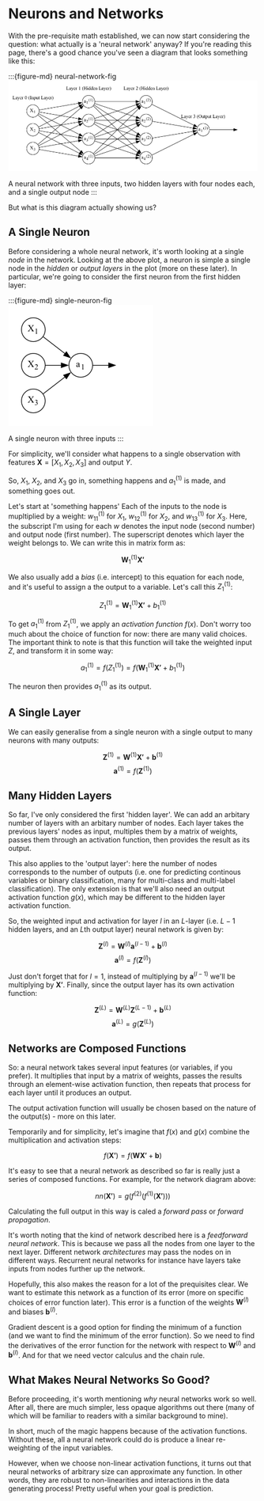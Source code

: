 # Neurons and Networks

With the pre-requisite math established, we can now start considering the question: what actually is a 'neural network' anyway? If you're reading this page, there's a good chance you've seen a diagram that looks something like this:

:::{figure-md} neural-network-fig
<img src="../images/network-diagram.png" alt="A neural network with three inputs, two hidden layers with four nodes each, and a single output node" class="bg-primary mb-1">

A neural network with three inputs, two hidden layers with four nodes each, and a single output node
:::

But what is this diagram actually showing us?

## A Single Neuron

Before considering a whole neural network, it's worth looking at a single *node* in the network. Looking at the above plot, a neuron is simple a single node in the *hidden* or *output* *layers* in the plot (more on these later). In particular, we're going to consider the first neuron from the first hidden layer:

:::{figure-md} single-neuron-fig
<img src="../images/neuron-diagram.png" alt="A single neuron with three inputs" class="bg-primary mb-1">

A single neuron with three inputs
:::

For simplicity, we'll consider what happens to a single observation with features $\boldsymbol{X} = [X_1, X_2, X_3]$ and output $Y$.

So, $X_1$, $X_2$, and $X_3$ go in, something happens and $a_1^{(1)}$ is made, and something goes out.

Let's start at 'something happens' Each of the inputs to the node is mupltiplied by a weight: $w_{11}^{(1)}$ for $X_1$, $w_{12}^{(1)}$ for $X_2$, and $w_{13}^{(1)}$ for $X_3$. Here, the subscript I'm using for each $w$ denotes the input node (second number) and output node (first number). The superscript denotes which layer the weight belongs to. We can write this in matrix form as:

$$ \boldsymbol{W}_1^{(1)}\boldsymbol{X'} $$

We also usually add a *bias* (i.e. intercept) to this equation for each node, and it's useful to assign a the output to a variable. Let's call this $Z_1^{(1)}$:

$$ Z_1^{(1)} = \boldsymbol{W}^{(1)}_1\boldsymbol{X'} + b_1^{(1)} $$

To get $a_1^{(1)}$ from $Z_1^{(1)}$, we apply an *activation function* $f(x)$. Don't worry too much about the choice of function for now: there are many valid choices. The important think to note is that this function will take the weighted input $Z$, and transform it in some way:

$$ a_1^{(1)} = f(Z_1^{(1)}) = f(\boldsymbol{W}^{(1)}_1\boldsymbol{X'} + b_1^{(1)}) $$

The neuron then provides $a_1^{(1)}$ as its output.

## A Single Layer

We can easily generalise from a single neuron with a single output to many neurons with many outputs:

$$ \boldsymbol{Z}^{(1)} = \boldsymbol{W}^{(1)}\boldsymbol{X'} + \boldsymbol{b}^{(1)} $$
$$ \boldsymbol{a}^{(1)} = f(\boldsymbol{Z}^{(1)}) $$

## Many Hidden Layers

So far, I've only considered the first 'hidden layer'. We can add an arbitary number of layers with an arbitary number of nodes. Each layer takes the previous layers' nodes as input, multiples them by a matrix of weights, passes them through an activation function, then provides the result as its output.

This also applies to the 'output layer': here the number of nodes corresponds to the number of outputs (i.e. one for predicting continous variables or binary classification, many for multi-class and multi-label classification). The only extension is that we'll also need an output activation function $g(x)$, which may be different to the hidden layer activation function.

So, the weighted input and activation for layer $l$ in an $L$-layer (i.e. $L-1$ hidden layers, and an $L$th output layer) neural network is given by:

$$ \boldsymbol{Z}^{(l)} = \boldsymbol{W}^{(l)}\boldsymbol{a}^{(l-1)}  + \boldsymbol{b}^{(l)} $$
$$ \boldsymbol{a}^{(l)} = f(\boldsymbol{Z}^{(l)}) $$

Just don't forget that for $l=1$, instead of multiplying by $\boldsymbol{a}^{(l-1)}$ we'll be multiplying by $\boldsymbol{X'}$. Finally, since the output layer has its own activation function:

$$ \boldsymbol{Z}^{(L)} = \boldsymbol{W}^{(L)}\boldsymbol{Z}^{(L-1)}  + \boldsymbol{b}^{(L)} $$
$$ \boldsymbol{a}^{(L)} = g(\boldsymbol{Z}^{(L)}) $$

## Networks are Composed Functions

So: a neural network takes several input features (or variables, if you prefer). It multiplies that input by a matrix of weights, passes the results through an element-wise activation function, then repeats that process for each layer until it produces an output.

The output activation function will usually be chosen based on the nature of the output(s) - more on this later.

Temporarily and for simplicity, let's imagine that $f(x)$ and $g(x)$ combine the multiplication and activation steps:

$$ f(\boldsymbol{X'}) = f(\boldsymbol{W}\boldsymbol{X'} + \boldsymbol{b}) $$

It's easy to see that a neural network as described so far is really just a series of composed functions. For example, for the network diagram above:

$$ nn(\boldsymbol{X'}) = g(f^{(2)}(f^{(1)}(\boldsymbol{X'}))) $$

Calculating the full output in this way is caled a *forward pass* or *forward propagation*.

It's worth noting that the kind of network described here is a *feedforward neural network*. This is because we pass all the nodes from one layer to the next layer. Different network *architectures* may pass the nodes on in different ways. Recurrent neural networks for instance have layers take inputs from nodes further up the network.

Hopefully, this also makes the reason for a lot of the prequisites clear. We want to estimate this network as a function of its error (more on specific choices of error function later). This error is a function of the weights $\boldsymbol{W}^{(l)}$ and biases $\boldsymbol{b}^{(l)}$.

Gradient descent is a good option for finding the minimum of a function (and we want to find the minimum of the error function). So we need to find the derivatives of the error function for the network with respect to $\boldsymbol{W}^{(l)}$ and $\boldsymbol{b}^{(l)}$. And for that we need vector calculus and the chain rule.

## What Makes Neural Networks So Good?

Before proceeding, it's worth mentioning *why* neural networks work so well. After all, there are much simpler, less opaque algorithms out there (many of which will be familiar to readers with a similar background to mine).

In short, much of the magic happens because of the activation functions. Without these, all a neural network could do is produce a linear re-weighting of the input variables.

However, when we choose non-linear activation functions, it turns out that neural networks of arbitrary size can approximate any function. In other words, they are robust to non-linearities and interactions in the data generating process! Pretty useful when your goal is prediction.
